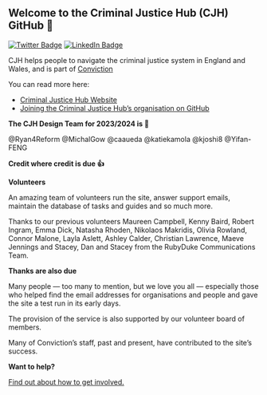 ## Welcome to the Criminal Justice Hub (CJH) GitHub :wave:

[![Twitter Badge](https://img.shields.io/badge/Twitter-Profile-informational?style=flat&logo=twitter&logoColor=white&color=1CA2F1)](https://twitter.com/crimjusticehub)
[![LinkedIn Badge](https://img.shields.io/badge/LinkedIn-Profile-informational?style=flat&logo=linkedin&logoColor=white&color=0D76A8)](https://www.linkedin.com/showcase/criminal-justice-hub-uk/)

CJH helps people to navigate the criminal justice system in England and Wales, and is part of [Conviction](https://www.github.com/convictioncares)

You can read more here:

- [Criminal Justice Hub Website](https://www.criminaljusticehub.org.uk)
- [Joining the Criminal Justice Hub’s organisation on GitHub](https://github.com/criminaljusticehub/.github/blob/main/JOINING.md)

**The CJH Design Team for 2023/2024 is 👥**

@Ryan4Reform
@MichalGow
@caaueda
@katiekamola
@kjoshi8
@Yifan-FENG

**Credit where credit is due 👍**

**Volunteers**  

An amazing team of volunteers run the site, answer support emails, maintain the database of tasks and guides and so much more. 

Thanks to our previous volunteers Maureen Campbell, Kenny Baird, Robert Ingram, Emma Dick, Natasha Rhoden, Nikolaos Makridis, Olivia Rowland, Connor Malone, Layla Aslett, Ashley Calder, Christian Lawrence, Maeve Jennings and Stacey, Dan and Stacey from the RubyDuke Communications Team.

**Thanks are also due**  

Many people — too many to mention, but we love you all — especially those who helped find the email addresses for organisations and people and gave the site a test run in its early days.

The provision of the service is also supported by our volunteer board of members.

Many of Conviction’s staff, past and present, have contributed to the site’s success.

**Want to help?**  

[Find out about how to get involved.](https://www.criminaljusticehub.org.uk/criminal-justice-hub-volunteer-vacancies/)
